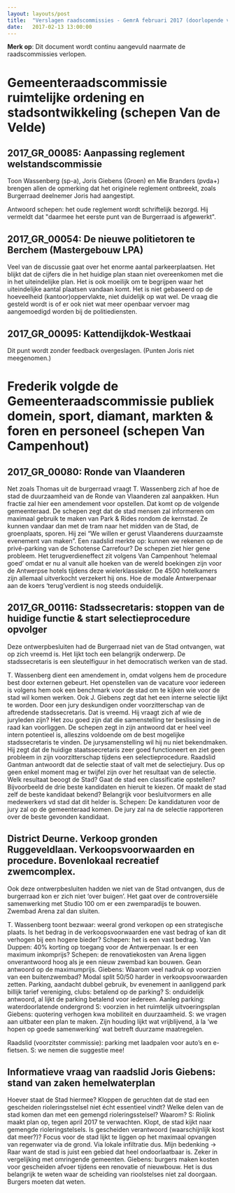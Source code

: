 ```yaml
---
layout: layouts/post
title:  "Verslagen raadscommissies - GemrA februari 2017 (doorlopende verslaggeving)"
date:   2017-02-13 13:00:00
---
```


__Merk op__: Dit document wordt continu aangevuld naarmate de raadscommissies verlopen.

# Gemeenteraadscommissie ruimtelijke ordening en stadsontwikkeling (schepen Van de Velde)

## 2017_GR_00085: Aanpassing reglement welstandscommissie

Toon Wassenberg (sp-a), Joris Giebens (Groen) en Mie Branders (pvda+)  brengen allen de opmerking dat het originele reglement ontbreekt, zoals Burgerraad deelnemer Joris had aangestipt.

Antwoord schepen: het oude reglement wordt schriftelijk bezorgd. Hij vermeldt dat "daarmee het eerste punt van de Burgerraad is afgewerkt".

## 2017_GR_00054: De nieuwe politietoren te Berchem (Mastergebouw LPA)

Veel van de discussie gaat over het enorme aantal parkeerplaatsen. Het blijkt dat de cijfers die in het huidige plan staan niet overeenkomen met die in het uiteindelijke plan. Het is ook moeilijk om te begrijpen waar het uiteindelijke aantal plaatsen vandaan komt. Het is niet gebaseerd op de hoeveelheid (kantoor)oppervlakte, niet duidelijk op wat wel. De vraag die gesteld wordt is of er ook niet wat meer openbaar vervoer mag aangemoedigd worden bij de politiediensten.

## 2017_GR_00095: Kattendijkdok-Westkaai

Dit punt wordt zonder feedback overgeslagen. (Punten Joris niet meegenomen.)

# Frederik volgde de Gemeenteraadscommissie publiek domein, sport, diamant, markten & foren en personeel (schepen Van Campenhout)

## 2017_GR_00080: Ronde van Vlaanderen
Net zoals Thomas uit de burgerraad vraagt T. Wassenberg zich af hoe de stad de duurzaamheid van de Ronde van Vlaanderen zal aanpakken. Hun fractie zal hier een amendement voor opstellen. Dat komt op de volgende gemeenteraad. De schepen zegt dat de stad mensen zal informeren om maximaal gebruik te maken van Park & Rides rondom de kernstad.  Ze kunnen vandaar dan met de tram naar het midden van de Stad, de groenplaats, sporen. Hij zei “We willen er gerust Vlaanderens duurzaamste evenement van maken”.  Een raadslid merkte op: kunnen we rekenen op de privé-parking van de Schotense Carrefour? De schepen ziet hier gene probleem. 
Het terugverdieneffect zit volgens Van Campenhout ‘helemaal goed’ omdat er nu al vanuit alle hoeken van de wereld boekingen zijn voor de Antwerpse hotels tijdens deze wielerklassieker. De 4500 hotelkamers zijn allemaal uitverkocht verzekert hij ons. Hoe de modale Antwerpenaar aan de koers ‘terug’verdient is nog steeds onduidelijk. 

## 2017_GR_00116: Stadssecretaris: stoppen van de huidige functie & start selectieprocedure opvolger
Deze ontwerpbesluiten had de Burgerraad niet van de Stad ontvangen, wat op zich vreemd is. Het lijkt toch een belangrijk onderwerp. De stadssecretaris is een sleutelfiguur in het democratisch werken van de stad.

T. Wassenberg dient een amendement in, omdat volgens hem de procedure best door externen gebeurt. Het openstellen van de vacature voor iedereen is volgens hem ook een benchmark voor de stad om te kijken wie voor de stad wil komen werken. Ook J. Giebens zegt dat het een interne selectie lijkt te worden. Door een jury deskundigen onder voorzitterschap van de aftredende stadssecretaris. Dat is vreemd. Hij vraagt zich af wie de juryleden zijn? Het zou goed zijn dat die samenstelling ter beslissing in de raad kan voorliggen. De schepen zegt in zijn antwoord dat er heel veel intern potentieel is, alleszins voldoende om de best mogelijke stadssecretaris te vinden. De jurysamenstelling wil hij nu niet bekendmaken. Hij zegt dat de huidige staatssecretaris zeer goed functioneert en ziet geen probleem in zijn voorzitterschap tijdens een selectieprocedure. Raadslid Gantman antwoordt dat de selectie staat of valt met de selectiejury. Dus op geen enkel moment mag er twijfel zijn over het resultaat van de selectie. Welk resultaat beoogt de Stad? Gaat de stad een classificatie opstellen? Bijvoorbeeld de drie beste kandidaten en hieruit te kiezen. Of maakt de stad zelf de beste kandidaat bekend? Belangrijk voor besluitvormers en alle medewerkers vd stad dat dit helder is.
Schepen: De kandidaturen voor de jury zal op de gemeenteraad komen. De jury zal na de selectie rapporteren over de beste gevonden kandidaat. 

## District Deurne. Verkoop gronden Ruggeveldlaan. Verkoopsvoorwaarden en procedure. Bovenlokaal recreatief zwemcomplex.
Ook deze ontwerpbesluiten hadden we niet van de Stad ontvangen, dus de burgerraad kon er zich niet ‘over buigen’. Het gaat over de controversiële samenwerking met Studio 100 om er een zwemparadijs te bouwen. Zwembad Arena zal dan sluiten. 

T. Wassenberg toont bezwaar: weeral grond verkopen op een strategische plaats. Is het bedrag in de verkoopsvoorwaarden ene vast bedrag of kan dit verhogen bij een hogere bieder? 
Schepen: het is een vast bedrag. 
Van Duppen: 40% korting op toegang voor de Antwerpenaar. Is er een maximum inkomprijs? Schepen: de renovatiekosten van Arena liggen onverantwoord hoog als je een nieuw zwembad kan bouwen. Gean antwoord op de maximumprijs.
Giebens: Waarom veel nadruk op voorzien van een buitenzwembad? Modal split 50/50 harder in verkoopsvoorwaarden zetten. Parking, aandacht dubbel gebruik, bv evenement in aanliggend park
billijk tarief vereniging, clubs: betalend op de parking? S: onduidelijk antwoord, al lijkt de parking betalend voor iedereen. 
Aanleg parking: waterdoorlatende ondergrond
S: voorzien in het ruimtelijk uitvoeringsplan
Giebens: quotering verhogen kwa mobiliteit en duurzaamheid. S: we vragen aan uitbater een plan te maken. Zijn houding lijkt wat vrijblijvend, à la ‘we hopen op goede samenwerking’ wat betreft duurzame maatregelen. 

Raadslid (voorzitster commissie): parking met laadpalen voor auto’s en e-fietsen. S: we nemen die suggestie mee!

## Informatieve vraag van raadslid Joris Giebens: stand van zaken hemelwaterplan
Hoever staat de Stad hiermee? Kloppen de geruchten dat de stad een gescheiden rioleringsstelsel niet écht essentieel vindt? Welke delen van de stad komen dan met een gemengd rioleringsstelsel? Waarom?
S: Riolink maakt plan op, tegen april 2017 te verwachten. Klopt, de stad kijkt naar gemengde rioleringstelsels. Is gescheiden verantwoord (waarschijnlijk kost dat meer?)? Focus voor de stad lijkt te liggen op het maximaal opvangen van regenwater via de grond. Via lokale infiltratie dus. Mijn bedenking -> Raar want de stad is juist een gebied dat heel ondoorlaatbaar is. Zeker in vergelijking met omringende gemeenten. 
Giebens: burgers maken kosten voor gescheiden afvoer tijdens een renovatie of nieuwbouw. Het is dus belangrijk te weten waar de scheiding van rioolstelses niet zal doorgaan. Burgers moeten dat weten.

